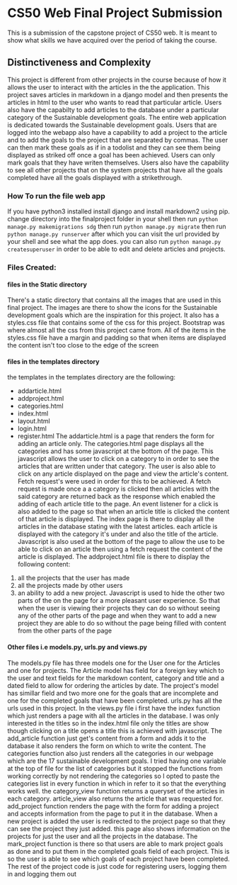 # CS50 Web Final Project Submission
This is a submission of the capstone project of CS50 web. It is meant to show what skills we have acquired over the period of taking the course. 
## Distinctiveness and Complexity
This project is different from other projects in the course because of how it allows the user to interact with the articles in the the application. This project saves articles in markdown in a django model and then presents the articles in html to the user who wants to read that particular article. Users also have the capabilty to add articles to the database under a particular category of the Sustainable development goals. The entire web application is dedicated towards the Sustainable development goals. Users that are logged into the webapp also have a capability to add a project to the article and to add the goals to the project that are separated by commas. The user can then mark these goals as if in a todolist and they can see them being displayed as striked off once a goal has been achieved. Users can only mark goals that they have writen themselves. Users also have the capability to see all other projects that on the system projects that have all the goals completed have all the goals displayed with a strikethrough.
### How To run the file web app
If you have python3 installed install django and install markdown2 using pip. change directory into the finalproject folder in your shell then run `python manage.py makemigrations sdg` then run `python manage.py migrate` then run `python manage.py runserver` after which you can visit the url provided by your shell and see what the app does. you can also run `python manage.py createsuperuser` in order to be able to edit and delete articles and projects.
### Files Created:
#### files in the Static directory
There's a static directory that contains all the images that are used in this final project. The images are there to show the icons for the Sustainable development goals which are the inspiration for this project. It also has a styles.css file that contains some of the css for this project. Bootstrap was where almost all the css from this project came from. All of the items in the styles.css file have a margin and padding so that when items are displayed the content isn't too close to the edge of the screen
#### files in the templates directory
the templates in the templates directory are the following:
- addarticle.html
- addproject.html
- categories.html
- index.html 
- layout.html
- login.html
- register.html
The addarticle.html is a page that renders the form for adding an article only. The categories.html page displays all the categories and has some javascript at the bottom of the page. This javascript allows the user to click on a category to in order to see the articles that are written under that category. The user is also able to click on any article displayed on the page and view the article's content. Fetch request's were used in order for this to be achieved. A fetch request is made once a a category is clicked then all articles with the said category are  returned back as the response which enabled the adding of each article title to the page. An event listener for a click is also added to the page so that when an article title is clicked the content of that article is displayed. The index page is there to display all the articles in the database stating with the latest articles. each article is displayed with the category it's under and also the title of the article. Javascript is also used at the bottom of the page to allow the use to be able to click on an article then using a fetch request the content of the article is displayed. The addproject.html file is there to display the following content:
1. all the projects that the user has made
2. all the projects made by other users
3. an ability to add a new project.
Javascript is used to hide the other two parts of the on the page for a more pleasant user experience. So that when the user is viewing their projects they can do so without seeing any of the other parts of the page and when they want to add a new project they are able to do so without the page being filled with content from the other parts of the page
#### Other files i.e models.py, urls.py and views.py
The models.py file has three models one for the User one for the Articles and one for projects. The Article model has field for a foreign key which to the user and text fields for the markdown content, category and title and a dated field to allow for ordering the articles by date. The project's model has simillar field and two more one for the goals that are incomplete and one for the completed goals that have been completed. urls.py has all the urls used in this project. In the views.py file i first have the index function which just renders a page with all the articles in the database. I was only interested in the titles so in the index.html file only the titles are show though clicking on a title opens a title this is achieved with javascript. The add_article function just get's content from a form and adds it to the database it also renders the form on which to write the content. The categories function also just renders all the categories in our webpage which are the 17 sustainable development goals. I tried having one variable at the top of file for the list of categories but it stopped the functions from working correctly by not rendering the categories so I opted to paste the categories list in every function in which in refer to it so that the everything works well. the category_view function returns a queryset of the articles in each category. article_view also returns the article that was requested for. add_project function renders the page with the form for adding a project and accepts information from the page to put it in the database. When a new project is added the user is redirected to the project page so that they can see the project they just added. this page also shows information on the projects for just the user and all the projects in the database. The mark_project function is there so that users are able to mark project goals as done and to put them in the completed goals field of each project. This is so the user is able to see which goals of each project have been completed. The rest of the project code is just code for registering users, logging them in and logging them out